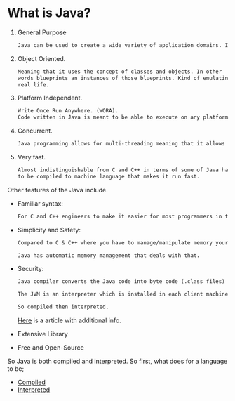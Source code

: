 # What is Java?

1. General Purpose
    ```md
    Java can be used to create a wide variety of application domains. It can be applied to cyber-security, machine-learning, web-development, enterprise and desktop apps.
    ```

2. Object Oriented.
    ```md
    Meaning that it uses the concept of classes and objects. In other
    words blueprints an instances of those blueprints. Kind of emulating
    real life.
    ```
3. Platform Independent.
    ```md
    Write Once Run Anywhere. (WORA).
    Code written in Java is meant to be able to execute on any platform regardless of operating system or architecture.
    ```
4. Concurrent.
    ```md
    Java programming allows for multi-threading meaning that it allows a program to perform multiple tasks at the same time.
    ```
5. Very fast.
    ```md
    Almost indistinguishable from C and C++ in terms of some of Java has
    to be compiled to machine language that makes it run fast.
    ```

Other features of the Java include.

* Familiar syntax:
    ```md
    For C and C++ engineers to make it easier for most programmers in the 1990s to transition to Java.
    ```
* Simplicity and Safety:
    ```md
    Compared to C & C++ where you have to manage/manipulate memory yourself to free space up.

    Java has automatic memory management that deals with that.
    ```

* Security:
    ```md
    Java compiler converts the Java code into byte code (.class files) and these byte codes are then run by Java Virtual Machine(JVM).

    The JVM is an interpreter which is installed in each client machine that is updated with the latest security updates by internet. So when the byte codes are executed, the JVM can verify the byte code before it is run ensuring unsafe operations are not performed.

    So compiled then interpreted.
    ```
    [Here](https://www.quora.com/How-is-Java-more-secure-than-other-languages) is a article with additional info.

* Extensive Library
* Free and Open-Source

So Java is both compiled and interpreted. So first, what does for a language to be;

* [Compiled](./compiled.md)
* [Interpreted](./interpreted.md)